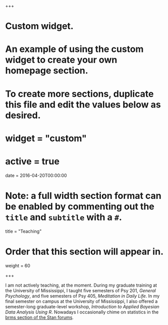 +++
# Custom widget.
# An example of using the custom widget to create your own homepage section.
# To create more sections, duplicate this file and edit the values below as desired.

# widget = "custom"
# active = true
date = 2016-04-20T00:00:00

# Note: a full width section format can be enabled by commenting out the `title` and `subtitle` with a `#`.
title = "Teaching"

# Order that this section will appear in.
weight = 60

+++

I am not actively teaching, at the moment. During my graduate training at the University of Mississippi, I taught five semesters of Psy 201, *General Psychology*, and five semesters of Psy 405, *Meditation in Daily Life*. In my final semester on campus at the University of Mississippi, I also offered a semester-long graduate-level workshop, *Introduction to Applied Bayesian Data Analysis Using R*. Nowadays I occasionally chime on statistics in the [brms section of the Stan forums]( https://discourse.mc-stan.org/c/interfaces/brms/36).